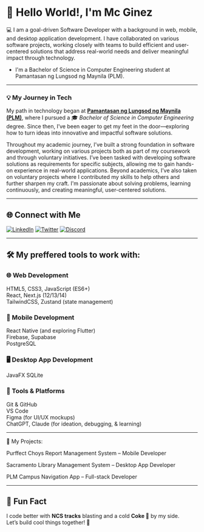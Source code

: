 # 👋 Hello World!, I'm Mc Ginez


💻 I am a goal-driven Software Developer with a background in web, mobile, and desktop application development. I have collaborated on various software projects, working closely with teams to build efficient and user-centered solutions that address real-world needs and deliver meaningful impact through technology.


- I'm a Bachelor of Science in Computer Engineering student at Pamantasan ng Lungsod ng Maynila (PLM).


---


### 💡 My Journey in Tech  

My path in technology began at <a href="https://www.plm.edu.ph/" target="_blank" rel="noopener noreferrer"><strong>Pamantasan ng Lungsod ng Maynila (PLM)</strong></a>, where I pursued a 🎓 *Bachelor of Science in Computer Engineering* degree. Since then, I’ve been eager to get my feet in the door—exploring how to turn ideas into innovative and impactful software solutions.

Throughout my academic journey, I’ve built a strong foundation in software development, working on various projects both as part of my coursework and through voluntary initiatives. I’ve been tasked with developing software solutions as requirements for specific subjects, allowing me to gain hands-on experience in real-world applications. Beyond academics, I’ve also taken on voluntary projects where I contributed my skills to help others and further sharpen my craft. I'm passionate about solving problems, learning continuously, and creating meaningful, user-centered solutions.


---

## 🌐 Connect with Me

[![LinkedIn](https://img.shields.io/badge/-LinkedIn-0A66C2?style=for-the-badge&logo=linkedin&logoColor=white)](https://www.linkedin.com/in/mcginez)
[![Twitter](https://img.shields.io/badge/-Twitter-1DA1F2?style=for-the-badge&logo=twitter&logoColor=white)](https://x.com/mc_ggez)
[![Discord](https://img.shields.io/badge/-Discord-5865F2?style=for-the-badge&logo=discord&logoColor=white)](https://discordapp.com/users/elonnmusk.)

---

## 🛠️ My preffered tools to work with:

### 🌐 Web Development  
HTML5, CSS3, JavaScript (ES6+)  
React, Next.js (12/13/14)  
TailwindCSS, Zustand (state management)


### 📱 Mobile Development  
React Native (and exploring Flutter)  
Firebase, Supabase  
PostgreSQL

### 🖥️ Desktop App Development  
JavaFX 
SQLite 

### 🧰 Tools & Platforms  
Git & GitHub  
VS Code  
Figma (for UI/UX mockups)  
ChatGPT, Claude (for ideation, debugging, & learning)


---


💼 My Projects:

Purffect Choys Report Management System – Mobile Developer

Sacramento Library Management System – Desktop App Developer

PLM Campus Navigation App – Full-stack Developer

 

---

## 💬 Fun Fact  
I code better with **NCS tracks** blasting and a cold **Coke 🥤** by my side.  
Let’s build cool things together! 🙌
